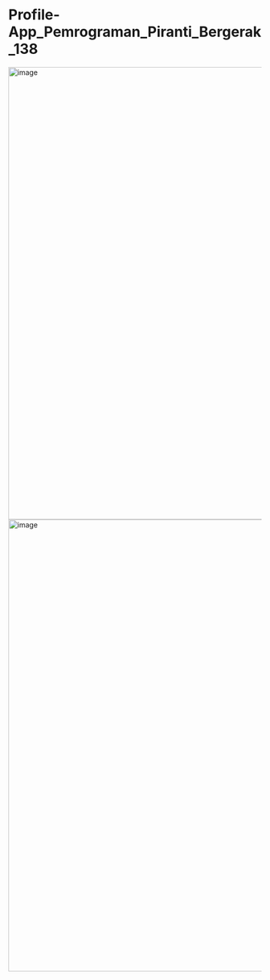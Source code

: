 # Profile-App_Pemrograman_Piranti_Bergerak_138

<img width="630" height="899" alt="image" src="https://github.com/user-attachments/assets/e76982f0-86fe-4f4f-979a-086c2b1f6a26" />
<img width="638" height="898" alt="image" src="https://github.com/user-attachments/assets/d8f15347-51ef-4522-99bc-e1c8c1318c84" />

